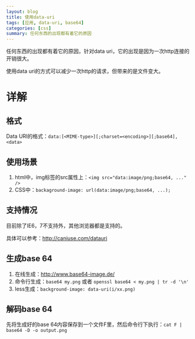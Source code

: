 ```yaml
---
layout: blog
title: 使用data-uri
tags: [应用, data-uri, base64]
categories: [css]
summary: 任何东西的出现都有着它的原因
---
```

任何东西的出现都有着它的原因，针对data uri，它的出现是因为一次http连接的开销很大。

使用data uri的方式可以减少一次http的请求，但带来的是文件变大。

# 详解

## 格式
Data URI的格式：`data:[<MIME-type>][;charset=<encoding>][;base64],<data>`

## 使用场景

1. html中，img标签的src属性上：`<img src="data:image/png;base64, ..." />`
2. CSS中：`backaground-image: url(data:image/png;base64, ...);`

## 支持情况

目前除了IE6，7不支持外，其他浏览器都是支持的。

具体可以参考：<http://caniuse.com/datauri>

## 生成base 64

1. 在线生成：<http://www.base64-image.de/>
2. 命令行生成：`base64 my.png` 或者 `openssl base64 < my.png | tr -d '\n'`
3. less生成：`background-image: data-uri(i/xx.png)`

## 解码base 64

先将生成好的base 64内容保存到一个文件F里，然后命令行下执行：`cat F | base64 -D -o output.png`
